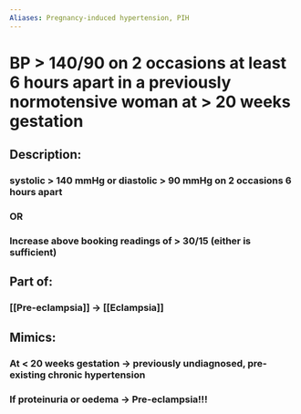 ```yaml
---
Aliases: Pregnancy-induced hypertension, PIH
---
```

# BP > 140/90 on 2 occasions at least 6 hours apart in a previously normotensive woman at > 20 weeks gestation 
## Description:
### systolic > 140 mmHg or diastolic > 90 mmHg on 2 occasions 6 hours apart
### OR
### Increase above booking readings of > 30/15 (either is sufficient)

## Part of:
### [[Pre-eclampsia]] -> [[Eclampsia]]
## Mimics:
### At < 20 weeks gestation -> previously undiagnosed, pre-existing chronic hypertension
### If proteinuria or oedema -> Pre-eclampsia!!!
